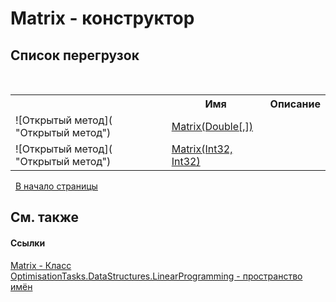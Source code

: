 # Matrix - конструктор
 


## Список&nbsp;перегрузок
&nbsp;<table><tr><th></th><th>Имя</th><th>Описание</th></tr><tr><td>![Открытый метод]( "Открытый метод")</td><td><a href="M_OptimisationTasks_DataStructures_LinearProgramming_Matrix__ctor">Matrix(Double[,])</a></td><td /></tr><tr><td>![Открытый метод]( "Открытый метод")</td><td><a href="M_OptimisationTasks_DataStructures_LinearProgramming_Matrix__ctor_1">Matrix(Int32, Int32)</a></td><td /></tr></table>&nbsp;
<a href="#matrix---конструктор">В начало страницы</a>

## См. также


#### Ссылки
<a href="T_OptimisationTasks_DataStructures_LinearProgramming_Matrix">Matrix - Класс</a><br /><a href="N_OptimisationTasks_DataStructures_LinearProgramming">OptimisationTasks.DataStructures.LinearProgramming - пространство имён</a><br />